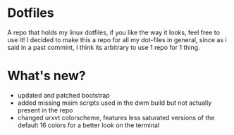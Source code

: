 # Dotfiles
A repo that holds my linux dotfiles, if you like the way it looks, feel free to use it!
I decided to make this a repo for all my dot-files in general, since as i said in a past commint, I think its arbitrary to use 1 repo for 1 thing.
# What's new?
- updated and patched bootstrap
- added missing maim scripts used in the dwm build but not actually present in the repo
- changed urxvt colorscheme, features less saturated versions of the default 16 colors for a better look on the terminal

